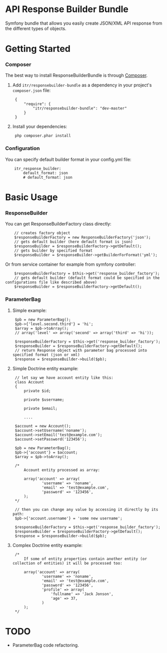 API Response Builder Bundle
===========================
Symfony bundle that allows you easily create JSON/XML API response from the different types of objects.

Getting Started
============
### Composer

The best way to install ResponseBuilderBundle is through [Composer](http://getcomposer.org).

1. Add ``itr/responsebuilder-bundle`` as a dependency in your project's ``composer.json`` file:

        {
            "require": {
                "itr/responsebuilder-bundle": "dev-master"
            }
        }

2. Install your dependencies:

        php composer.phar install

### Configuration

You can specify default builder format in your config.yml file:

        itr_response_builder:
            default_format: json
            # default_format: json

Basic Usage
===========
### ResponseBuilder

You can get ResponseBuilderFactory class directly:

        // creates factory object
        $responseBuilderFactory = new ResponseBuilderFactory('json');
        // gets default builder (here default format is json)
        $responseBuilder = $responseBuilderFactory->getDefault();
        // gets builder by specified format
        $responseBuilder = $responseBuilder->getBuilderForFormat('yml');

Or from service container for example from symfony controller:

        $responseBuilderFactory = $this->get('response_builder_factory');
        // gets default builder (default format could be specified in the configurations file like described above)
        $responseBuilder = $responseBuilderFactory->getDefault();

### ParameterBag

1. Simple example:

        $pb = new ParameterBag();
        $pb->{'level.second.third'} = 'hi';
        $array = $pb->toArray();
        // array('level' => array('second' => array('third' => 'hi'));

        $responseBuilderFactory = $this->get('response_builder_factory');
        $responseBuilder = $responseBuilderFactory->getDefault();
        // return Response object with parameter bag processed into specified format (json or xml)
        $response = $responseBuilder->build($pb);

2. Simple Doctrine entity example:

        // let say we have account entity like this:
        class Account
        {
            private $id;

            private $username;

            private $email;

            ....

        $account = new Account();
        $account->setUsername('noname');
        $account->setEmail('test@example.com');
        $account->setPassword('123456');

        $pb = new ParameterBag();
        $pb->{'account'} = $account;
        $array = $pb->toArray();

        /*
            Account entity processed as array:

            array('account' => array(
                    'username' => 'noname',
                    'email' => 'test@example.com',
                    'password' => '123456',
            );
        */

        // then you can change any value by accessing it directly by its path:
        $pb->{'account.username'} = 'some new username';

        $responseBuilderFactory = $this->get('response_builder_factory');
        $responseBuilder = $responseBuilderFactory->getDefault();
        $response = $responseBuilder->build($pb);


2. Complex Doctrine entity example:

        /*
            If some of entity properties contain another entity (or collection of entities) it will be processed too:

            array('account' => array(
                    'username' => 'noname',
                    'email' => 'test@example.com',
                    'password' => '123456',
                    'profile' => array(
                        'fullname' => 'Jack Jonson',
                        'age' => 37,
                    )
            );
        */

TODO
====
-   ParameterBag code refactoring.